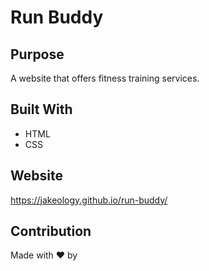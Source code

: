 # Run Buddy

## Purpose
A website that offers fitness training services.

## Built With
* HTML
* CSS

## Website
https://jakeology.github.io/run-buddy/

## Contribution
Made with ❤️ by 
